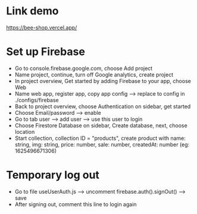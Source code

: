 # Link demo

https://bee-shop.vercel.app/

# Set up Firebase

- Go to console.firebase.google.com, choose Add project
- Name project, continue, turn off Google analytics, create project
- In project overview, Get started by adding Firebase to your app, choose Web
- Name web app, register app, copy app config --> replace to config in ./configs/firebase
- Back to project overview, choose Authentication on sidebar, get started
- Choose Email/password --> enable
- Go to tab user --> add user --> use this user to login
- Choose Firestore Database on sidebar, Create database, next, choose location
- Start collection, collection ID = "products", create product with name: string, img: string, price: number, sale: number, createdAt: number (eg: 1625496671306)

# Temporary log out

- Go to file useUserAuth.js --> uncomment firebase.auth().signOut() --> save
- After signing out, comment this line to login again
